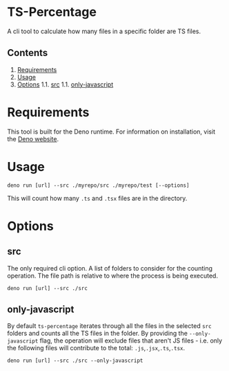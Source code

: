 # TS-Percentage

A cli tool to calculate how many files in a specific folder are TS files.

## Contents

1. [Requirements](#requirements)
1. [Usage](#usage)
1. [Options](#options)
   1.1. [src](#src)
   1.1. [only-javascript](#only-javascript)

# Requirements

This tool is built for the Deno runtime. For information on installation, visit the [Deno website](https://deno.land/).

# Usage

```
deno run [url] --src ./myrepo/src ./myrepo/test [--options]
```

This will count how many `.ts` and `.tsx` files are in the directory.

# Options

## src

The only required cli option. A list of folders to consider for the counting operation. The file path is relative to where the process is being executed.

```
deno run [url] --src ./src
```

## only-javascript

By default `ts-percentage` iterates through all the files in the selected `src` folders and counts all the TS files in the folder. By providing the `--only-javascript` flag, the operation will exclude files that aren't JS files - i.e. only the following files will contribute to the total: `.js`,`.jsx`,`.ts`,`.tsx`.

```
deno run [url] --src ./src --only-javascript
```
